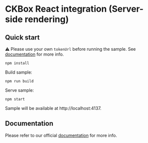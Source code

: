 # CKBox React integration (Server-side rendering)

## Quick start

:warning: Please use your own `tokenUrl` before running the sample. See [documentation](https://ckeditor.com/docs/ckbox/latest/guides/configuration/authentication.html) for more info.

```
npm install
```

Build sample:

```
npm run build
```

Serve sample:

```
npm start
```

Sample will be available at http://localhost:4137.

## Documentation

Please refer to our official [documentation](https://ckeditor.com/docs/ckbox/latest/guides/frameworks/react-integration.html#server-side-rendering) for more info.
